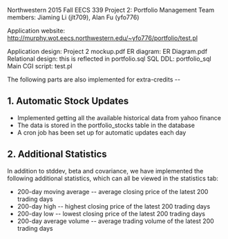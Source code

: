Northwestern 2015 Fall EECS 339 Project 2: Portfolio Management
Team members: Jiaming Li (jlt709), Alan Fu (yfo776)

Application website: http://murphy.wot.eecs.northwestern.edu/~yfo776/portfolio/test.pl

Application design: Project 2 mockup.pdf
ER diagram: ER Diagram.pdf
Relational design: this is reflected in portfolio.sql
SQL DDL: portfolio_sql
Main CGI script: test.pl

The following parts are also implemented for extra-credits --

## 1. Automatic Stock Updates
* Implemented getting all the available historical data from yahoo finance
* The data is stored in the portfolio_stocks table in the database
* A cron job has been set up for automatic updates each day

## 2. Additional Statistics
In addition to stddev, beta and covariance, we have implemented the following additional statistics, which can all be viewed in the statistics tab:
* 200-day moving average -- average closing price of the latest 200 trading days
* 200-day high -- highest closing price of the latest 200 trading days
* 200-day low -- lowest closing price of the latest 200 trading days
* 200-day average volume -- average trading volume of the latest 200 trading days

